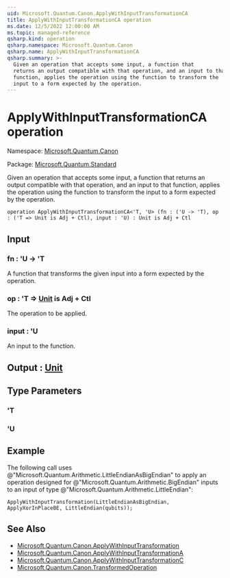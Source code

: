 ```yaml
---
uid: Microsoft.Quantum.Canon.ApplyWithInputTransformationCA
title: ApplyWithInputTransformationCA operation
ms.date: 12/5/2022 12:00:00 AM
ms.topic: managed-reference
qsharp.kind: operation
qsharp.namespace: Microsoft.Quantum.Canon
qsharp.name: ApplyWithInputTransformationCA
qsharp.summary: >-
  Given an operation that accepts some input, a function that
  returns an output compatible with that operation, and an input to that
  function, applies the operation using the function to transform the
  input to a form expected by the operation.
---
```


# ApplyWithInputTransformationCA operation

Namespace: [Microsoft.Quantum.Canon](xref:Microsoft.Quantum.Canon)

Package: [Microsoft.Quantum.Standard](https://nuget.org/packages/Microsoft.Quantum.Standard)


Given an operation that accepts some input, a function thatreturns an output compatible with that operation, and an input to thatfunction, applies the operation using the function to transform theinput to a form expected by the operation.

```qsharp
operation ApplyWithInputTransformationCA<'T, 'U> (fn : ('U -> 'T), op : ('T => Unit is Adj + Ctl), input : 'U) : Unit is Adj + Ctl
```


## Input

### fn : 'U -> 'T

A function that transforms the given input into a form expected by theoperation.


### op : 'T => [Unit](xref:microsoft.quantum.qsharp.valueliterals#unit-literal)  is Adj + Ctl

The operation to be applied.


### input : 'U

An input to the function.



## Output : [Unit](xref:microsoft.quantum.qsharp.valueliterals#unit-literal)



## Type Parameters

### 'T


### 'U



## Example

The following call uses@"Microsoft.Quantum.Arithmetic.LittleEndianAsBigEndian" to applyan operation designed for@"Microsoft.Quantum.Arithmetic.BigEndian" inputs to an input of type@"Microsoft.Quantum.Arithmetic.LittleEndian":```qsharpApplyWithInputTransformation(LittleEndianAsBigEndian, ApplyXorInPlaceBE, LittleEndian(qubits));```

## See Also

- [Microsoft.Quantum.Canon.ApplyWithInputTransformation](xref:Microsoft.Quantum.Canon.ApplyWithInputTransformation)
- [Microsoft.Quantum.Canon.ApplyWithInputTransformationA](xref:Microsoft.Quantum.Canon.ApplyWithInputTransformationA)
- [Microsoft.Quantum.Canon.ApplyWithInputTransformationC](xref:Microsoft.Quantum.Canon.ApplyWithInputTransformationC)
- [Microsoft.Quantum.Canon.TransformedOperation](xref:Microsoft.Quantum.Canon.TransformedOperation)